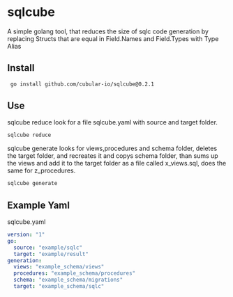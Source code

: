 # sqlcube
A simple golang tool, that reduces the size of sqlc code generation by replacing Structs that are equal in Field.Names and Field.Types with Type Alias

## Install

```bash
 go install github.com/cubular-io/sqlcube@0.2.1
```

## Use

sqlcube reduce look for a file sqlcube.yaml with source and target folder.

```bash 
sqlcube reduce
```

sqlcube generate looks for views,procedures and schema folder, deletes the target folder, and recreates it and copys
schema folder, than sums up the views and add it to the target folder as a file called x_views.sql, does the same for
z_procedures.

```bash
sqlcube generate
```


## Example Yaml
sqlcube.yaml

```yaml
version: "1"
go:
  source: "example/sqlc"
  target: "example/result"
generation:
  views: "example_schema/views"
  procedures: "example_schema/procedures"
  schema: "example_schema/migrations"
  target: "example_schema/sqlc"
```
